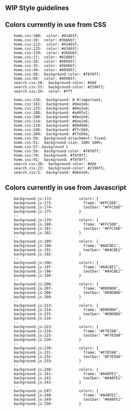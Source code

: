 WIP Style guidelines
--------------------


Colors currently in use from CSS
--------------------------------

        home.css:100:  color: #41465f;
        home.css:10:  color: #3b6bbf;
        home.css:113:  color: #41465f;
        home.css:125:  color: #41465f;
        home.css:139:  color: #3b6bbf;
        home.css:17:  color: #81888f;
        home.css:26:  color: #495057;
        home.css:35:  color: #3b6bbf;
        home.css:49:  color: #495057;
        home.css:58:  background-color: #f8f8ff;
        home.css:66:  color: #495057;
        search.css:20:  background-color: #ddd
        search.css:23:  background-color: #2196f3;
        search.css:24:  color: #fff

        home.css:135:  background: 0 0!important;
        home.css:161:  background: #dee2e6;
        home.css:175:  background: #dee2e6;
        home.css:188:  background: #a48fe1;
        home.css:200:  background: #dee2e6;
        home.css:214:  background: #dee2e6;
        home.css:228:  background: #d9d9d6;
        home.css:246:  background: #ffc56d;
        home.css:260:  background: #f7e59a;
        home.css:50:  background-attachment: fixed;
        home.css:51:  background-size: 100% 100%;
        home.css:57:.background {
        home.css:58:  background-color: #f8f8ff;
        home.css:79:  background: #f8f8ff;
        home.css:91:  background: #f8f8ff;
        search.css:20:  background-color: #ddd
        search.css:23:  background-color: #2196f3;
        search.css:5:  background: #dee2e6;


Colors currently in use from Javascript
---------------------------------------

        background.js:172:            colors: {
        background.js-173-              frame: "#FFC56D",
        background.js-174-              toolbar: "#FFC56D"
        background.js-175-            }
        --
        background.js:179:            colors: {
        background.js-180-              frame: "#FFC56D",
        background.js-181-              toolbar: "#FFC56D"
        background.js-182-            }
        --
        background.js:189:            colors: {
        background.js-190-              frame: "#A4C8E1",
        background.js-191-              toolbar: "#A4C8E1"
        background.js-192-            }
        --
        background.js:196:            colors: {
        background.js-197-              frame: "#A4C8E1",
        background.js-198-              toolbar: "#A4C8E1"
        background.js-199-            }
        --
        background.js:206:            colors: {
        background.js-207-              frame: "#D9D9D6",
        background.js-208-              toolbar: "#D9D9D6"
        background.js-209-            }
        --
        background.js:213:            colors: {
        background.js-214-              frame: "#D9D9D6",
        background.js-215-              toolbar: "#D9D9D6"
        background.js-216-            }
        --
        background.js:223:            colors: {
        background.js-224-              frame: "#F7E59A",
        background.js-225-              toolbar: "#F7E59A"
        background.js-226-            }
        --
        background.js:230:            colors: {
        background.js-231-              frame: "#F7E59A",
        background.js-232-              toolbar: "#F7E59A"
        background.js-233-            }
        --
        background.js:240:            colors: {
        background.js-241-              frame: "#A48FE1",
        background.js-242-              toolbar: "#A48FE1"
        background.js-243-            }
        --
        background.js:247:            colors: {
        background.js-248-              frame: "#A48FE1",
        background.js-249-              toolbar: "#A48FE1"
        background.js-250-            }
